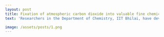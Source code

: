 ```yaml
---
layout: post
title: Fixation of atmospheric carbon dioxide into valuable fine chemicals
text: 'Researchers in the Department of Chemistry, IIT Bhilai, have developed new nickel(II) catalysts for fixing atmospheric carbon dioxide into valuable fine chemicals under ambient conditions. In fact, the technology development for capturing and utilizing CO2 is an evergreen interest to restrain greenhouse gas emissions. It drew much attention among academic and industrial investigators due to the abundance, inexpensive, and low toxic nature of CO2. Although around 120 million tons of CO2 are utilized annually in chemical manufacturing, including urea production, out of 24,000 million tons of CO2 was released by anthropogenic emissions. This disparity powerfully reveals that the CO2 transformation has only been partially exploited so far, as it lacks suitable catalysts. The research group under Dr. R. Mayilmurugan has developed novel, highly efficient nickel catalysts for converting CO2 into five-membered cyclic carbonates, which are used electrolytes in Li-ion batteries and chemical raw materials for the synthesis of polymers. The report is published in Chemistry—An Asian Journal on behalf of the Asian Chemical Editorial Society (ACES), supported by the Gesellschaft Deutscher Chemiker (GDCh, German Chemical Society), Chemistry Europe. The article can be accessed through the following link: https://onlinelibrary.wiley.com/doi/10.1002/asia.202201204.'

image: /assets/posts/1.png
---
```





